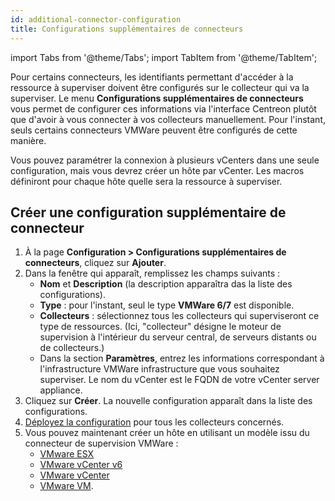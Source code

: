```yaml
---
id: additional-connector-configuration
title: Configurations supplémentaires de connecteurs  
---
```

import Tabs from '@theme/Tabs';
import TabItem from '@theme/TabItem';

Pour certains connecteurs, les identifiants permettant d'accéder à la ressource à superviser doivent être configurés sur le collecteur qui va la superviser. Le menu **Configurations supplémentaires de connecteurs** vous permet de configurer ces informations via l'interface Centreon plutôt que d'avoir à vous connecter à vos collecteurs manuellement. Pour l'instant, seuls certains connecteurs VMWare peuvent être configurés de cette manière.

Vous pouvez paramétrer la connexion à plusieurs vCenters dans une seule configuration, mais vous devrez créer un hôte par vCenter. Les macros définiront pour chaque hôte quelle sera la ressource à superviser.

## Créer une configuration supplémentaire de connecteur

1. À la page **Configuration > Configurations supplémentaires de connecteurs**, cliquez sur **Ajouter**.
2. Dans la fenêtre qui apparaît, remplissez les champs suivants :
   * **Nom** et **Description** (la description apparaîtra das la liste des configurations).
   * **Type** : pour l'instant, seul le type **VMWare 6/7** est disponible.
   * **Collecteurs** : sélectionnez tous les collecteurs qui superviseront ce type de ressources. (Ici, "collecteur" désigne le moteur de supervision à l'intérieur du serveur central, de serveurs distants ou de collecteurs.)
   * Dans la section **Paramètres**, entrez les informations correspondant à l'infrastructure VMWare infrastructure que vous souhaitez superviser. Le nom du vCenter est le FQDN de votre vCenter server appliance.
3. Cliquez sur **Créer**. La nouvelle configuration apparaît dans la liste des configurations.
4. [Déployez la configuration](/docs/monitoring/monitoring-servers/deploying-a-configuration) pour tous les collecteurs concernés.
5. Vous pouvez maintenant créer un hôte en utilisant un modèle issu du connecteur de supervision VMWare :
   * [VMware ESX](../../procedures/virtualization-vmware2-esx.md)
   * [VMware vCenter v6](../../procedures/virtualization-vmware2-vcenter-6.md)
   * [VMware vCenter](../../procedures/virtualization-vmware2-vcenter-generic.md)
   * [VMware VM](../../procedures/virtualization-vmware2-vm.md).
